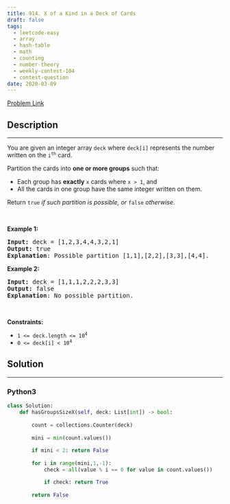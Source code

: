 ```yaml
---
title: 914. X of a Kind in a Deck of Cards
draft: false
tags: 
  - leetcode-easy
  - array
  - hash-table
  - math
  - counting
  - number-theory
  - weekly-contest-104
  - contest-question
date: 2020-03-09
---
```


[Problem Link](https://leetcode.com/problems/x-of-a-kind-in-a-deck-of-cards/)

## Description

---
<p>You are given an integer array <code>deck</code> where <code>deck[i]</code> represents the number written on the <code>i<sup>th</sup></code> card.</p>

<p>Partition the cards into <strong>one or more groups</strong> such that:</p>

<ul>
	<li>Each group has <strong>exactly</strong> <code>x</code> cards where <code>x &gt; 1</code>, and</li>
	<li>All the cards in one group have the same integer written on them.</li>
</ul>

<p>Return <code>true</code><em> if such partition is possible, or </em><code>false</code><em> otherwise</em>.</p>

<p>&nbsp;</p>
<p><strong class="example">Example 1:</strong></p>

<pre>
<strong>Input:</strong> deck = [1,2,3,4,4,3,2,1]
<strong>Output:</strong> true
<strong>Explanation</strong>: Possible partition [1,1],[2,2],[3,3],[4,4].
</pre>

<p><strong class="example">Example 2:</strong></p>

<pre>
<strong>Input:</strong> deck = [1,1,1,2,2,2,3,3]
<strong>Output:</strong> false
<strong>Explanation</strong>: No possible partition.
</pre>

<p>&nbsp;</p>
<p><strong>Constraints:</strong></p>

<ul>
	<li><code>1 &lt;= deck.length &lt;= 10<sup>4</sup></code></li>
	<li><code>0 &lt;= deck[i] &lt; 10<sup>4</sup></code></li>
</ul>


## Solution

---
### Python3
``` py title='x-of-a-kind-in-a-deck-of-cards'
class Solution:
    def hasGroupsSizeX(self, deck: List[int]) -> bool:
        
        count = collections.Counter(deck)
        
        mini = min(count.values())
        
        if mini < 2: return False
        
        for i in range(mini,1,-1):
            check = all(value % i == 0 for value in count.values())

            if check: return True
            
        return False
                
            
```

